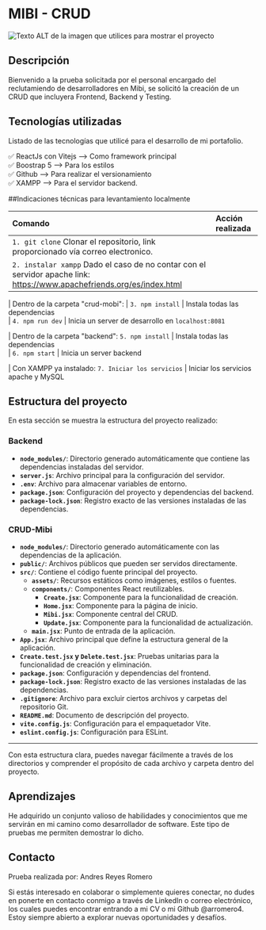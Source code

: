 # MIBI - CRUD

<!-- Coloca una imagen representativa de tu desarrollo siempre que puedas -->

![Texto ALT de la imagen que utilices para mostrar el proyecto](public/projects/project-portfolio-arromero.jpg)

## Descripción

Bienvenido a la prueba solicitada por el personal encargado del reclutamiendo de desarrolladores en Mibi, se solicitó la creación de un CRUD que incluyera Frontend, Backend y Testing.


## Tecnologías utilizadas

Listado de  las tecnologías que utilicé para el desarrollo de mi portafolio. 

✅ ReactJs con Vitejs --> Como framework principal  
✅ Boostrap 5 --> Para los estilos  
✅ Github --> Para realizar el versionamiento   
✅ XAMPP --> Para el servidor backend.

##Indicaciones técnicas para levantamiento localmente

| Comando                     | Acción realizada                                                 |
| :---------------------      | :--------------------------------------------------------------- |
| `1. git clone`                Clonar el repositorio, link proporcionado vía correo electronico. 
| `2. instalar xampp`           Dado el caso de no contar con el servidor apache link: https://www.apachefriends.org/es/index.html

| Dentro de la carpeta "crud-mobi":
|  `3. npm install`           | Instala todas las dependencias                     
| `4. npm run dev`            | Inicia un server de desarrollo en `localhost:8081`

| Dentro de la carpeta "backend":
  `5. npm install`            | Instala todas las dependencias                     
| `6. npm start`              | Inicia un server backend

| Con XAMPP ya instalado:
  `7. Iniciar los servicios`  | Iniciar los servicios apache y MySQL                 


## Estructura del proyecto

En esta sección se muestra la estructura del proyecto realizado:

### Backend
- **`node_modules/`**: Directorio generado automáticamente que contiene las dependencias instaladas del servidor.
- **`server.js`**: Archivo principal para la configuración del servidor.
- **`.env`**: Archivo para almacenar variables de entorno.
- **`package.json`**: Configuración del proyecto y dependencias del backend.
- **`package-lock.json`**: Registro exacto de las versiones instaladas de las dependencias.

### CRUD-Mibi
- **`node_modules/`**: Directorio generado automáticamente con las dependencias de la aplicación.
- **`public/`**: Archivos públicos que pueden ser servidos directamente.
- **`src/`**: Contiene el código fuente principal del proyecto.
  - **`assets/`**: Recursos estáticos como imágenes, estilos o fuentes.
  - **`components/`**: Componentes React reutilizables.
    - **`Create.jsx`**: Componente para la funcionalidad de creación.
    - **`Home.jsx`**: Componente para la página de inicio.
    - **`Mibi.jsx`**: Componente central del CRUD.
    - **`Update.jsx`**: Componente para la funcionalidad de actualización.
  - **`main.jsx`**: Punto de entrada de la aplicación.
- **`App.jsx`**: Archivo principal que define la estructura general de la aplicación.
- **`Create.test.jsx` y `Delete.test.jsx`**: Pruebas unitarias para la funcionalidad de creación y eliminación.
- **`package.json`**: Configuración y dependencias del frontend.
- **`package-lock.json`**: Registro exacto de las versiones instaladas de las dependencias.
- **`.gitignore`**: Archivo para excluir ciertos archivos y carpetas del repositorio Git.
- **`README.md`**: Documento de descripción del proyecto.
- **`vite.config.js`**: Configuración para el empaquetador Vite.
- **`eslint.config.js`**: Configuración para ESLint.

---

Con esta estructura clara, puedes navegar fácilmente a través de los directorios y comprender el propósito de cada archivo y carpeta dentro del proyecto.



## Aprendizajes

He adquirido un conjunto valioso de habilidades y conocimientos que me servirán en mi camino como desarrollador de software. Este tipo de pruebas me permiten demostrar lo dicho.

## Contacto
Prueba realizada por: Andres Reyes Romero

Si estás interesado en colaborar o simplemente quieres conectar, no dudes en ponerte en contacto conmigo a través de LinkedIn o correo electrónico, los cuales puedes encontrar entrando a mi CV o mi Github @arromero4. Estoy siempre abierto a explorar nuevas oportunidades y desafíos.
